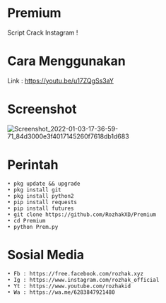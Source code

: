 # Premium

Script Crack Instagram !

# Cara Menggunakan
Link : https://youtu.be/u17ZQgSs3aY

# Screenshot
![Screenshot_2022-01-03-17-36-59-71_84d3000e3f4017145260f7618db1d683](https://user-images.githubusercontent.com/65714340/148020789-d7f822af-0a1f-4433-b2c5-4a9fd09ff0a3.png)

# Perintah
    • pkg update && upgrade
    • pkg install git
    • pkg install python2
    • pip install requests
    • pip install futures
    • git clone https://github.com/RozhakXD/Premium
    • cd Premium
    • python Prem.py
# Sosial Media
    • Fb : https://free.facebook.com/rozhak.xyz
    • Ig : https://www.instagram.com/rozhak_official
    • Yt : https://www.youtube.com/rozhakid
    • Wa : https://wa.me/6283847921480
